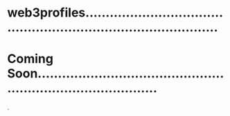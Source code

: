 # web3profiles......................................................................................
# Coming Soon...................................................................................
.
